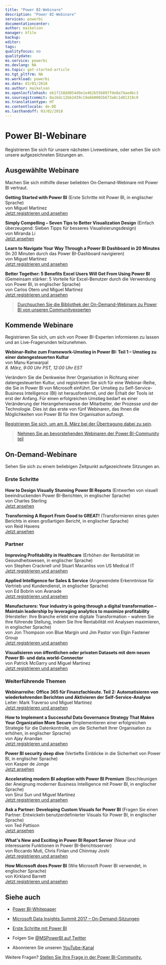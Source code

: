 ```yaml
---
title: "Power BI-Webinare"
description: "Power BI-Webinare"
services: powerbi
documentationcenter: 
author: maikelson
manager: kfile
backup: 
editor: 
tags: 
qualityfocus: no
qualitydate: 
ms.service: powerbi
ms.devlang: NA
ms.topic: get-started-article
ms.tgt_pltfrm: NA
ms.workload: powerbi
ms.date: 03/01/2018
ms.author: maikelson
ms.openlocfilehash: eb1f158dd054d9e1e462b556897fde8a74ae4bc3
ms.sourcegitcommit: 0a16dc12bb2d39c19e6b0002b673a8c1d81319c9
ms.translationtype: HT
ms.contentlocale: de-DE
ms.lasthandoff: 03/02/2018
---
```

# <a name="power-bi-webinars"></a>Power BI-Webinare

Registrieren Sie sich für unsere nächsten Livewebinare, oder sehen Sie sich unsere aufgezeichneten Sitzungen an.

## <a name="featured-webinars"></a>Ausgewählte Webinare

Machen Sie sich mithilfe dieser beliebten On-Demand-Webinare mit Power BI vertraut.

**Getting Started with Power BI** (Erste Schritte mit Power BI, in englischer Sprache)
<br>von Miguel Martinez
<br>[Jetzt registrieren und ansehen](https://info.microsoft.com/getting-started-with-power-bi-ondemand.html?Is=Website)

**Simply Compelling – Seven Tips to Better Visualization Design** (Einfach überzeugend: Sieben Tipps für besseres Visualisierungsdesign)
<br>von Miranda Li
<br>[Jetzt ansehen](https://community.powerbi.com/t5/Webinars-and-Video-Gallery/Simply-Compelling-Seven-Tips-to-Better-Visualization-Design/m-p/173401?Is=Website)

**Learn to Navigate Your Way Through a Power BI Dashboard in 20 Minutes** (In 20 Minuten durch das Power BI-Dashboard navigieren)
<br>von Miguel Martinez
<br>[Jetzt registrieren und ansehen](https://info.microsoft.com/powerbi-dashboard-in-20-min.html?Is=Website)

**Better Together: 5 Benefits Excel Users Will Get From Using Power BI** (Gemeinsam stärker: 5 Vorteile für Excel-Benutzer durch die Verwendung von Power BI, in englischer Sprache)
<br>von Carlos Otero und Miguel Martinez
<br>[Jetzt registrieren und ansehen](https://info.microsoft.com/excel-powerbi-better-together.html?Is=Website)

>[Durchsuchen Sie die Bibliothek der On-Demand-Webinare zu Power BI von unseren Communityexperten](https://community.powerbi.com/t5/Webinars-and-Video-Gallery/bd-p/VideoTipsTricks?filter=webinars&featured=yes&Is=Website)

## <a name="upcoming-webinars"></a>Kommende Webinare

Registrieren Sie sich, um sich von Power BI-Experten informieren zu lassen und an Live-Fragerunden teilzunehmen.

**Webinar-Reihe zum Framework-Umstieg in Power BI: Teil 1 – Umstieg zu einer datengesteuerten Kultur**
<br>von Manu Kanwarpal
<br>*8. März, 9:00 Uhr PST, 12:00 Uhr EST*

Verändern Sie die Denkweise Ihrer Organisation in Richtung einer datengesteuerten Kultur, und registrieren Sie sich für eine Webinar-Reihe, die Sie in Power BI von Microsoft einführt. Der Umstieg zu Self-Service-Business Intelligence (BI) ist herausfordernd, und der Erhalt der Tools ist erst der Anfang. Für einen erfolgreichen Umstieg bedarf es einer Veränderung der Herangehensweise der Mitarbeiter, der Prozesse und der Technologie.
Dies ist das erste von fünf Webinaren, das Ihnen die Möglichkeiten von Power BI für Ihre Organisation aufzeigt.

[Registrieren Sie sich, um am 8. März bei der Übertragung dabei zu sein](https://info.microsoft.com/ww-landing-powerbi-adoption.html?Is=Website).

>[Nehmen Sie an bevorstehenden Webinaren der Power BI-Community teil](https://powerbi.microsoft.com/en-us/blog/tag/community-webinar?Is=Website)

## <a name="on-demand-webinars"></a>On-Demand-Webinare

Sehen Sie sich zu einem beliebigen Zeitpunkt aufgezeichnete Sitzungen an.

### <a name="getting-started"></a>Erste Schritte

**How to Design Visually Stunning Power BI Reports** (Entwerfen von visuell beeindruckenden Power BI-Berichten, in englischer Sprache)
<br>von Charles Sterling
<br>[Jetzt ansehen](https://community.powerbi.com/t5/Webinars-and-Video-Gallery/5-3-17-Webinar-How-to-Design-Visually-Stunning-Power-BI-Reports/m-p/168204?Is=Website)

**Transforming A Report From Good to GREAT!** (Transformieren eines guten Berichts in einen großartigen Bericht, in englischer Sprache)
<br>von Reid Havens
<br>[Jetzt ansehen](https://community.powerbi.com/t5/Webinars-and-Video-Gallery/Power-BI-Transforming-A-Report-From-Good-to-GREAT/m-p/315119?Is=Website)

### <a name="partners"></a>Partner ###

**Improving Profitability in Healthcare** (Erhöhen der Rentabilität im Gesundheitswesen, in englischer Sprache)
<br>von Stephen Cracknell und Stuart Macanliss von US Medical IT
<br>[Jetzt registrieren und ansehen](https://info.microsoft.com/improving-profitability-in-healthcare.html?Is=Website)

**Applied Intelligence for Sales & Service** (Angewendete Erkenntnisse für Vertrieb und Kundendienst, in englischer Sprache)
<br>von Ed Bobrin von Avanade
<br>[Jetzt registrieren und ansehen](https://info.microsoft.com/applied-intelligence-for-sales-service.html?Is=Website)

**Manufacturers: Your industry is going through a digital transformation – Maintain leadership by leveraging analytics to maximize profitability** (Hersteller: Ihre Branche erlebt eine digitale Transformation – wahren Sie Ihre führende Stellung, indem Sie Ihre Rentabilität mit Analysen maximieren, in englischer Sprache)
<br>von Jon Thompson von Blue Margin und Jim Pastor von Elgin Fastener Group
<br>[Jetzt registrieren und ansehen](https://info.microsoft.com/digital-transformation-in-manufacturing.html?Is=Website)

**Visualisieren von öffentlichen oder privaten Datasets mit dem neuen Power BI- und data.world-Connector**
<br>von Patrick McGarry und Miguel Martinez
<br>[Jetzt registrieren und ansehen](https://info.microsoft.com/data-world-connector-powerbi.html?Is=Website)

### <a name="advanced-topics"></a>Weiterführende Themen ###

**Webinarreihe: Office 365 für Finanzfachleute. Teil 2: Automatisieren von wiederkehrenden Berichten und Aktivieren der Self-Service-Analyse**
<br>Leiter: Mark Traverso und Miguel Martinez
<br>[Jetzt registrieren und ansehen](https://aka.ms/Office365FinanceProsPBI)

**How to Implement a Successful Data Governance Strategy That Makes Your Organization More Secure** (Implementieren einer erfolgreichen Strategie für die Datenkontrolle, um die Sicherheit Ihrer Organisation zu erhöhen, in englischer Sprache)
<br>von Ajay Anandan
<br>[Jetzt registrieren und ansehen](https://info.microsoft.com/powerbi-data-governance-strategy-ondemand.html?Is=Website)

**Power BI security deep dive** (Vertiefte Einblicke in die Sicherheit von Power BI, in englischer Sprache)
<br>von Kasper de Jonge
<br>[Jetzt ansehen](https://community.powerbi.com/t5/Webinars-and-Video-Gallery/5-23-2017-Power-BI-security-deep-dive-by-Kasper-de-Jonge/m-p/161476?Is=Website)

**Accelerating modern BI adoption with Power BI Premium** (Beschleunigen der Aneignung moderner Business Intelligence mit Power BI, in englischer Sprache)
<br>von Sirui Sun und Miguel Martinez
<br>[Jetzt registrieren und ansehen](https://info.microsoft.com/powerbi-premium-webinar-ondemand.html?Is=Website)

**Ask a Partner: Developing Custom Visuals for Power BI** (Fragen Sie einen Partner: Entwickeln benutzerdefinierter Visuals für Power BI, in englischer Sprache)
<br>von Ted Pattison
<br>[Jetzt ansehen](https://community.powerbi.com/t5/Webinars-and-Video-Gallery/Ask-a-Partner-Developing-Custom-Visuals-for-Power-BI/m-p/150368?Is=Website)

**What's New and Exciting in Power BI Report Server** (Neue und interessante Funktionen in Power BI-Berichtsserver)
<br>von Riccardo Muti, Chris Finlan und Chinmay Joshi
<br>[Jetzt registrieren und ansehen](https://info.microsoft.com/whats-new-powerbi-report-server.html?Is=Website)

**How Microsoft does Power BI** (Wie Microsoft Power BI verwendet, in englischer Sprache)
<br>von Kirkland Barrett
<br>[Jetzt registrieren und ansehen](https://info.microsoft.com/US-PowerBI-WBNR-FY17-11Nov-29-BIATMIcrosoft274828_01Registration-ForminBody.html?Is=Website)

## <a name="see-also"></a>Siehe auch

- [Power BI-Whitepaper](whitepapers.md)

- [Microsoft Data Insights Summit 2017 – On-Demand-Sitzungen](https://community.powerbi.com/t5/Data-Insights-Summit-2017-On/bd-p/DataInsightsSummit2017OnDemand?Is=Website)

- [Erste Schritte mit Power BI](service-get-started.md)

- Folgen Sie [@MSPowerBI auf Twitter](https://twitter.com/mspowerbi)

- Abonnieren Sie unseren [YouTube-Kanal](https://www.youtube.com/mspowerbi)

Weitere Fragen? [Stellen Sie Ihre Frage in der Power BI-Community.](https://community.powerbi.com/)
